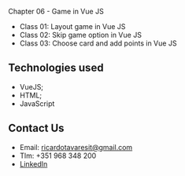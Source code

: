 Chapter 06 - Game in Vue JS

- Class 01: Layout game in Vue JS
- Class 02: Skip game option in Vue JS
- Class 03: Choose card and add points in Vue JS

## Technologies used

- VueJS;
- HTML;
- JavaScript

## Contact Us

- Email: ricardotavaresit@gmail.com
- Tlm: +351 968 348 200
- [LinkedIn](https://www.linkedin.com/in/ricardotavaresit/)
